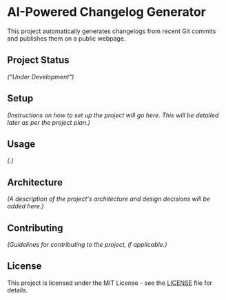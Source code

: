 # AI-Powered Changelog Generator

This project automatically generates changelogs from recent Git commits and publishes them on a public webpage.

## Project Status

*("Under Development")*

## Setup

*(Instructions on how to set up the project will go here. This will be detailed later as per the project plan.)*

## Usage

*(.)*

## Architecture

*(A description of the project's architecture and design decisions will be added here.)*

## Contributing

*(Guidelines for contributing to the project, if applicable.)*

## License

This project is licensed under the MIT License - see the [LICENSE](LICENSE) file for details.
